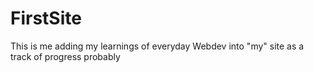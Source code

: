 # FirstSite

This is me adding my learnings of everyday Webdev into "my" site as a track of progress probably
